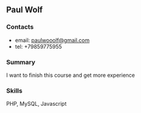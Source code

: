 ## Paul Wolf

### Contacts
- email: paulwooolf@gmail.com
- tel: +79859775955

### Summary
I want to finish this course and get more experience

### Skills
PHP, MySQL, Javascript
